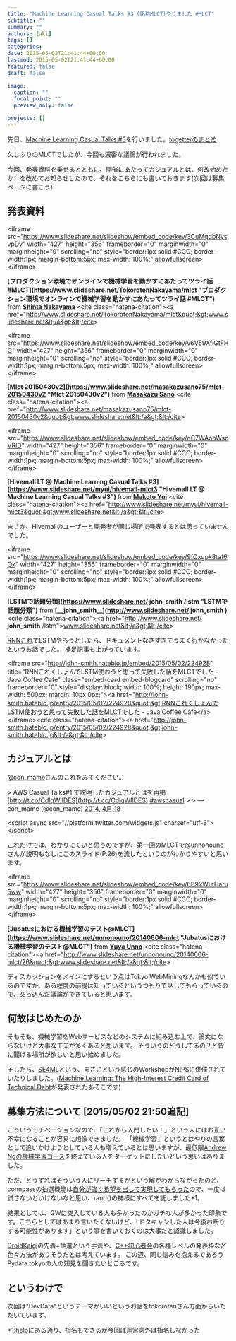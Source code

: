 ```yaml
---
title: "Machine Learning Casual Talks #3 (略称MLCT)やりました #MLCT"
subtitle: ""
summary: ""
authors: [aki]
tags: []
categories: 
date: 2015-05-02T21:41:44+00:00
lastmod: 2015-05-02T21:41:44+00:00
featured: false
draft: false

image:
  caption: ""
  focal_point: ""
  preview_only: false

projects: []
---
```

先日、[Machine Learning Casual Talks #3](http://mlct.connpass.com/event/13995/)を行いました。[togetterのまとめ](http://togetter.com/li/815185)

久しぶりのMLCTでしたが、今回も濃密な議論が行われました。

今回、発表資料を乗せるとともに、開催にあたってカジュアルとは、何故始めたか、を改めてお知らせしたので、それをこちらにも書いておきます(次回は募集ページに書こう)

## 発表資料

&lt;iframe src=&quot;https://www.slideshare.net/slideshow/embed_code/key/3CuMqdbNysvpDv&quot; width=&quot;427&quot; height=&quot;356&quot; frameborder=&quot;0&quot; marginwidth=&quot;0&quot; marginheight=&quot;0&quot; scrolling=&quot;no&quot; style=&quot;border:1px solid #CCC; border-width:1px; margin-bottom:5px; max-width: 100%;&quot; allowfullscreen&gt; &lt;/iframe&gt;

  **[プロダクション環境でオンラインで機械学習を動かすにあたってツライ話 #MLCT](https://www.slideshare.net/TokorotenNakayama/mlct &quot;プロダクション環境でオンラインで機械学習を動かすにあたってツライ話 #MLCT&quot;)** from **[Shinta Nakayama](http://www.slideshare.net/TokorotenNakayama)** 
&lt;cite class=&quot;hatena-citation&quot;&gt;&lt;a href=&quot;http://www.slideshare.net/TokorotenNakayama/mlct&quot;&gt;www.slideshare.net&lt;/a&gt;&lt;/cite&gt;

&lt;iframe src=&quot;https://www.slideshare.net/slideshow/embed_code/key/v6V59XfiGtFHG&quot; width=&quot;427&quot; height=&quot;356&quot; frameborder=&quot;0&quot; marginwidth=&quot;0&quot; marginheight=&quot;0&quot; scrolling=&quot;no&quot; style=&quot;border:1px solid #CCC; border-width:1px; margin-bottom:5px; max-width: 100%;&quot; allowfullscreen&gt; &lt;/iframe&gt;

  **[Mlct 20150430v2](https://www.slideshare.net/masakazusano75/mlct-20150430v2 &quot;Mlct 20150430v2&quot;)** from **[Masakazu Sano](http://www.slideshare.net/masakazusano75)** 
&lt;cite class=&quot;hatena-citation&quot;&gt;&lt;a href=&quot;http://www.slideshare.net/masakazusano75/mlct-20150430v2&quot;&gt;www.slideshare.net&lt;/a&gt;&lt;/cite&gt;

&lt;iframe src=&quot;https://www.slideshare.net/slideshow/embed_code/key/dC7WAonWspVRlD&quot; width=&quot;427&quot; height=&quot;356&quot; frameborder=&quot;0&quot; marginwidth=&quot;0&quot; marginheight=&quot;0&quot; scrolling=&quot;no&quot; style=&quot;border:1px solid #CCC; border-width:1px; margin-bottom:5px; max-width: 100%;&quot; allowfullscreen&gt; &lt;/iframe&gt;

  **[Hivemall LT @ Machine Learning Casual Talks #3](https://www.slideshare.net/myui/hivemall-mlct3 &quot;Hivemall LT @ Machine Learning Casual Talks #3&quot;)** from **[Makoto Yui](http://www.slideshare.net/myui)** 
&lt;cite class=&quot;hatena-citation&quot;&gt;&lt;a href=&quot;http://www.slideshare.net/myui/hivemall-mlct3&quot;&gt;www.slideshare.net&lt;/a&gt;&lt;/cite&gt;

まさか、Hivemallのユーザーと開発者が同じ場所で発表するとは思っていませんでした。

&lt;iframe src=&quot;https://www.slideshare.net/slideshow/embed_code/key/9fQxgpk8taf6Ok&quot; width=&quot;427&quot; height=&quot;356&quot; frameborder=&quot;0&quot; marginwidth=&quot;0&quot; marginheight=&quot;0&quot; scrolling=&quot;no&quot; style=&quot;border:1px solid #CCC; border-width:1px; margin-bottom:5px; max-width: 100%;&quot; allowfullscreen&gt; &lt;/iframe&gt;

  **[LSTMで話題分類](https://www.slideshare.net/ __john_smith__ /lstm &quot;LSTMで話題分類&quot;)** from **[\_\_john\_smith\_\_](http://www.slideshare.net/ __john_smith__ )** 
&lt;cite class=&quot;hatena-citation&quot;&gt;&lt;a href=&quot;http://www.slideshare.net/ __john_smith__ /lstm&quot;&gt;www.slideshare.net&lt;/a&gt;&lt;/cite&gt;

[RNNこれ](https://github.com/mattya/RNN-colle/wiki/Tutorial_jp)でLSTMやろうとしたら、ドキュメントなさすぎてうまく行かなかったというお話でした。 補足記事も上がっています。

&lt;iframe src=&quot;http://john-smith.hateblo.jp/embed/2015/05/02/224928&quot; title=&quot;RNNこれくしょんでLSTM使おうと思って失敗した話をMLCTでした - Java Coffee Cafe&quot; class=&quot;embed-card embed-blogcard&quot; scrolling=&quot;no&quot; frameborder=&quot;0&quot; style=&quot;display: block; width: 100%; height: 190px; max-width: 500px; margin: 10px 0px;&quot;&gt;&lt;a href=&quot;http://john-smith.hateblo.jp/entry/2015/05/02/224928&quot;&gt;RNNこれくしょんでLSTM使おうと思って失敗した話をMLCTでした - Java Coffee Cafe&lt;/a&gt;&lt;/iframe&gt;&lt;cite class=&quot;hatena-citation&quot;&gt;&lt;a href=&quot;http://john-smith.hateblo.jp/entry/2015/05/02/224928&quot;&gt;john-smith.hateblo.jp&lt;/a&gt;&lt;/cite&gt;

## カジュアルとは

[@con\_mame](https://twitter.com/con_mame/)さんのこれをみてください。

&gt; AWS Casual Talks#1 で説明したカジュアルとはを再掲 [http://t.co/CdlqWIlDES](http://t.co/CdlqWIlDES) [#awscasual](https://twitter.com/hashtag/awscasual?src=hash)
&gt; 
&gt; — con\_mame (@con\_mame) [2014, 4月 18](https://twitter.com/con_mame/status/457130929270435840)

&lt;script async src=&quot;//platform.twitter.com/widgets.js&quot; charset=&quot;utf-8&quot;&gt;&lt;/script&gt;

これだけでは、わかりにくいと思うのですが、第一回のMLCTで[@unnonouno](https://twitter.com/unnonouno)さんが説明もなしにこのスライド(P.26)を流したというのがわかりやすいと思います。

&lt;iframe src=&quot;https://www.slideshare.net/slideshow/embed_code/key/6B92WutHaru5ww&quot; width=&quot;427&quot; height=&quot;356&quot; frameborder=&quot;0&quot; marginwidth=&quot;0&quot; marginheight=&quot;0&quot; scrolling=&quot;no&quot; style=&quot;border:1px solid #CCC; border-width:1px; margin-bottom:5px; max-width: 100%;&quot; allowfullscreen&gt; &lt;/iframe&gt;

  **[Jubatusにおける機械学習のテスト@MLCT](https://www.slideshare.net/unnonouno/20140606-mlct &quot;Jubatusにおける機械学習のテスト@MLCT&quot;)** from **[Yuya Unno](http://www.slideshare.net/unnonouno)** 
&lt;cite class=&quot;hatena-citation&quot;&gt;&lt;a href=&quot;http://www.slideshare.net/unnonouno/20140606-mlct/26&quot;&gt;www.slideshare.net&lt;/a&gt;&lt;/cite&gt;

ディスカッションをメインにするという点はTokyo WebMiningなんかも似ているのですが、ある程度の前提は知っているというつもりで話してもらっているので、突っ込んだ議論ができていると思います。

## 何故はじめたのか

そもそも、機械学習をWebサービスなどのシステムに組み込む上で、論文にならないけど大事な工夫が多くあると思います。 そういうのどうしてるの？と皆に聞ける場所が欲しいと思い始めました。

そしたら、[SE4ML](https://sites.google.com/site/software4ml/)という、まさにという感じのWorkshopがNIPSに併催されていたりしました。([Machine Learning: The High-Interest Credit Card of Technical Debt](https://docs.google.com/viewer?a=v&amp;pid=sites&amp;srcid=ZGVmYXVsdGRvbWFpbnxzb2Z0d2FyZTRtbHxneDpmNjQ1OWMwODQzMGU1ODY)が発表されたあそこです)

## 募集方法について [2015/05/02 21:50追記]

こういうモチベーションなので、「これから入門したい！」という人にはお互い不幸になることが容易に想像できました。 「機械学習」というとはやりの言葉として追いかけようとしている人も増えているとは思いますが、最低限[Andrew Ngの機械学習コース](https://www.coursera.org/course/ml)を終えている人をターゲットにしたいという思いはありました。

ただ、どうすればそういう人にリーチするかという解がわからなかったのと、connpassの抽選機能は[自分が強く希望を出して実現してもらった](https://twitter.com/chezou/status/502342379857145856)ので、一度は試さないといけないなと思い、rand()の神様にすべてを託しました\*1。

結果としては、GWに突入している人も多かったのかガチな人が多かった印象です。こちらとしてはあまり言いたくないけど、「ドタキャンした人は今後お断りする可能性があります」という事を書いておくのは大事だと認識しました。

[DroidKaigi](http://droidkaigi.connpass.com/event/13216/)の先着+抽選という手法や、[C++初心者会](http://kbkz.connpass.com/event/13905/)の各種レベルの発表枠など色々方法がありそうだとは考えています。 この辺、同じ悩みを抱えるであろうPydata.tokyoの人の知見を聞きたいところです。

## というわけで

次回は&quot;DevData&quot;というテーマがいいというお話をtokorotenさん方面からいただいています。

\*1:[help](http://help.connpass.com/organizers/event-lottery)にある通り、指名もできるが今回は運営意外は指名しなかった


